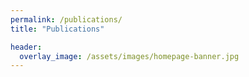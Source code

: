 ```yaml
---
permalink: /publications/
title: "Publications"

header:
  overlay_image: /assets/images/homepage-banner.jpg
---
```

